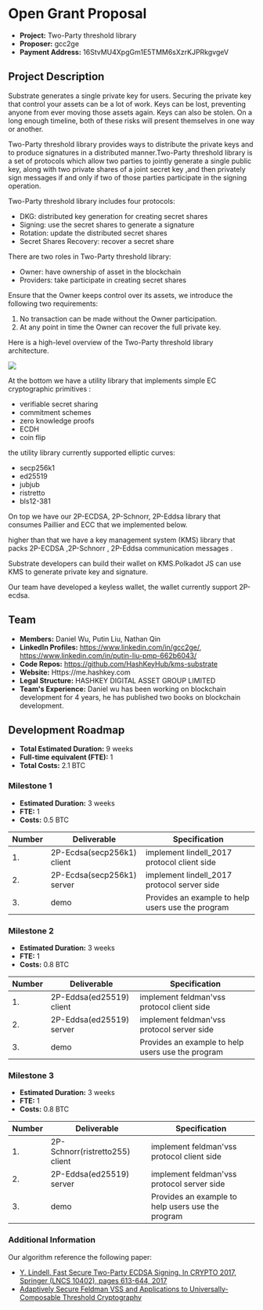 # Open Grant Proposal

* **Project:** Two-Party threshold library
* **Proposer:** gcc2ge
* **Payment Address:** 16StvMU4XpgGm1E5TMM6sXzrKJPRkgvgeV

## Project Description 

Substrate generates a single private key for users. Securing the private key that control your assets can be a lot of work. Keys can be lost, preventing anyone from ever moving those assets again. Keys can also be stolen.  On a long enough timeline, both of these risks will present themselves in one way or another. 

Two-Party threshold library provides ways to distribute the private keys and to produce signatures in a distributed manner.Two-Party threshold library is a set of protocols which allow two parties to jointly generate a single public key, along with two private shares of a joint secret key ,and then privately sign messages if and only if two of those parties participate in the signing operation.

Two-Party threshold library includes four protocols:

- DKG: distributed key generation for creating secret shares
- Signing: use the secret shares to generate a signature
- Rotation: update the distributed secret shares
- Secret Shares Recovery:  recover a secret share

There are two roles in Two-Party threshold library:
- Owner: have ownership of asset in the blockchain
- Providers: take participate in creating secret shares

Ensure that the Owner keeps control over its assets, we introduce the following two requirements:

1. No transaction can be made without the Owner participation.
2. At any point in time the Owner can recover the full private key.

Here is a high-level overview of the Two-Party threshold library architecture.

![](https://i.loli.net/2020/08/21/8WsD1CmHXEAnxoU.jpg)

At the bottom we have a utility library that implements simple EC cryptographic primitives :

- verifiable secret sharing
- commitment schemes
- zero knowledge proofs
- ECDH
- coin flip

the utility library currently supported elliptic curves:

- secp256k1
- ed25519
- jubjub
- ristretto
- bls12-381

On top we have our 2P-ECDSA, 2P-Schnorr, 2P-Eddsa library  that consumes Paillier and ECC that we implemented below.

higher than that we have a key management system (KMS) library  that packs 2P-ECDSA ,2P-Schnorr , 2P-Eddsa communication messages . 

Substrate developers can build their wallet on KMS.Polkadot JS can use KMS to generate private key and signature.

Our team have developed a keyless wallet, the wallet currently support 2P-ecdsa.




## Team 

* **Members:** Daniel Wu, Putin Liu, Nathan Qin
* **LinkedIn Profiles:** https://www.linkedin.com/in/gcc2ge/, https://www.linkedin.com/in/putin-liu-pmp-662b6043/
* **Code Repos:** https://github.com/HashKeyHub/kms-substrate
* **Website:**	 Https://me.hashkey.com
* **Legal Structure:**  HASHKEY DIGITAL ASSET GROUP LIMITED
* **Team's Experience:** Daniel wu has been working on blockchain development for 4 years, he has published two books on blockchain development.

## Development Roadmap 

* **Total Estimated Duration:** 9 weeks
* **Full-time equivalent (FTE):**  1
* **Total Costs:** 2.1 BTC

### Milestone 1

* **Estimated Duration:** 3 weeks 
* **FTE:**  1
* **Costs:** 0.5 BTC

| Number | Deliverable | Specification | 
| ------------- | ------------- | ------------- |
| 1. | 2P-Ecdsa(secp256k1) client| implement lindell_2017 protocol client side|  
| 2.  | 2P-Ecdsa(secp256k1) server |implement lindell_2017 protocol server side|  
| 3.  | demo | Provides an example to help users use the program |  

### Milestone 2

* **Estimated Duration:** 3 weeks 
* **FTE:**  1
* **Costs:** 0.8 BTC


| Number | Deliverable | Specification | 
| ------------- | ------------- | ------------- |
| 1. | 2P-Eddsa(ed25519) client|  implement feldman'vss protocol  client side|  
| 2.  | 2P-Eddsa(ed25519) server |implement feldman'vss protocol  server side|  
| 3.  | demo | Provides an example to help users use the program |  

### Milestone 3

* **Estimated Duration:** 3 weeks 
* **FTE:**  1
* **Costs:** 0.8 BTC


| Number | Deliverable | Specification | 
| ------------- | ------------- | ------------- |
| 1. | 2P-Schnorr(ristretto255) client | implement feldman'vss protocol client side| 
| 2.  | 2P-Eddsa(ed25519) server |implement feldman'vss protocol  server side|   
| 3.  | demo | Provides an example to help users use the program |  


### Additional Information

Our algorithm reference the following paper:

- [Y. Lindell. Fast Secure Two-Party ECDSA Signing. In CRYPTO 2017, Springer (LNCS 10402), pages 613-644, 2017](https://eprint.iacr.org/2017/552.pdf)
- [Adaptively Secure Feldman VSS and Applications to Universally-Composable Threshold Cryptography](https://eprint.iacr.org/2004/119.pdf)




